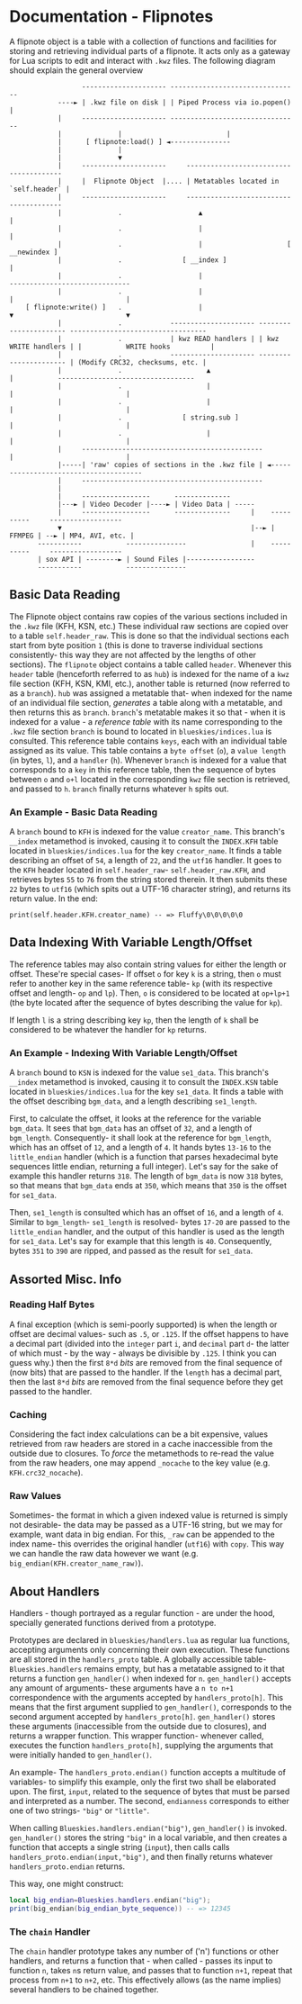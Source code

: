 # Documentation - Flipnotes
A flipnote object is a table with a collection of functions and facilities
for storing and retrieving individual parts of a flipnote. It acts only as a
gateway for Lua scripts to edit and interact with `.kwz` files.
The following diagram should explain the general overview
```
                  --------------------- --------------------------------
            ----► | .kwz file on disk | | Piped Process via io.popen() |
            |     --------------------- --------------------------------
            |              |                          |
            |      [ flipnote:load() ] ◄---------------
            |              |
            |              ▼
            |     ---------------------     ---------------------------------------
            |     |  Flipnote Object  |.... | Metatables located in `self.header` |
            |     ---------------------     ---------------------------------------
            |              .                   ▲                           |
            |              .                   |                           |
            |              .                   |                     [ __newindex ]
            |              .               [ __index ]                     |
            |              .                   |                         ------------------------------
            |              .                   |                         |                            |
    [ flipnote:write() ]   .                   |                         ▼                            ▼
            |              .            --------------------- ---------------------- ----------------------------------
            |              .            | kwz READ handlers | | kwz WRITE handlers | |           WRITE hooks          |
            |              .            --------------------- ---------------------- | (Modify CRC32, checksums, etc. |
            |              .                     ▲                       |           ----------------------------------
            |              .                     |                       |                            |
            |              .                     |                       |                            |
            |              .               [ string.sub ]                |                            |
            |              .                     |                       |                            |
            |     ---------------------------------------------          |                            |
            |-----| 'raw' copies of sections in the .kwz file | ◄--------------------------------------
            |     ---------------------------------------------
            |
            |     -----------------      --------------
            |---► | Video Decoder |----► | Video Data | -----
            |     -----------------      --------------     |    ----------     ------------------
            ▼                                               |--► | FFMPEG | --► | MP4, AVI, etc. |
       -----------           ---------------                |    ----------     ------------------
       | sox API | --------► | Sound Files |-----------------
       -----------           ---------------
```
## Basic Data Reading
The Flipnote object contains raw copies of the various sections included in
the `.kwz` file (KFH, KSN, etc.) These individual raw sections are copied over
to a table `self.header_raw`. This is done so that the individual sections
each start from byte position `1` (this is done to traverse individual
sections consistently- this way they are not affected by the lengths of
other sections). The `flipnote` object contains a table called `header`.
Whenever this `header` table (henceforth referred to as `hub`) is indexed for the name of a `kwz` file section
(KFH, KSN, KMI, etc.), another table is returned (now referred to as a
`branch`). `hub` was assigned a metatable that- when indexed for the name of
an individual file section, _generates_ a table along with a metatable, and
then returns this as `branch`. `branch`'s metatable makes it so that - when
it is indexed for a value - a _reference table_ with its name corresponding
to the `.kwz` file section `branch` is bound to located in `blueskies/indices.lua`
is consulted. This reference table contains `keys`, each with an individual
table assigned as its value. This table contains a `byte offset` (`o`), a `value
length` (in bytes, `l`), and a `handler` (`h`). Whenever `branch` is indexed for a
value that corresponds to a `key` in this reference table, then the sequence
of bytes between `o` and `o+l` located in the corresponding `kwz` file
section is retrieved, and passed to `h`. `branch` finally returns whatever `h` spits out.

### An Example - Basic Data Reading
A `branch` bound to `KFH` is indexed for the value `creator_name`. This
branch's `__index` metamethod is invoked, causing it to consult the
`INDEX.KFH` table located in `blueskies/indices.lua` for the key `creator_name`.
It finds a table describing an offset of `54`, a length of `22`, and the
`utf16` handler. It goes to the `KFH` header located in `self.header_raw`-
`self.header_raw.KFH`, and retrieves bytes `55` to `76` from the string
stored therein. It then submits these `22` bytes to `utf16` (which spits out
a UTF-16 character string), and returns its return value. In the end:
```
print(self.header.KFH.creator_name) -- => Fluffy\0\0\0\0\0
```

## Data Indexing With Variable Length/Offset
The reference tables may also contain string values for either the length or
offset. These're special cases- If offset `o` for key `k` is a string, then
`o` must refer to another key in the same reference table- `kp` (with its
respective offset and length- `op` and `lp`). Then, `o` is considered to be
located at `op+lp+1` (the byte located after the sequence of bytes
describing the value for `kp`).

If length `l` is a string describing key `kp`, then the length of `k` shall be considered
to be whatever the handler for `kp` returns. 

### An Example - Indexing With Variable Length/Offset
A `branch` bound to `KSN` is indexed for the value `se1_data`. This branch's
`__index` metamethod is invoked, causing it to consult the `INDEX.KSN` table
located in `blueskies/indices.lua` for the key `se1_data`. It finds a table with
the offset describing `bgm_data`, and a length describing `se1_length`.

First, to calculate the offset, it looks at the reference for the variable
`bgm_data`. It sees that `bgm_data` has an offset of `32`, and a length of
`bgm_length`. Consequently- it shall look at the reference for `bgm_length`,
which has an offset of `12`, and a length of `4`. It hands bytes `13-16` to
the `little_endian` handler (which is a function that parses hexadecimal
byte sequences little endian, returning a full integer). Let's say for the
sake of example this handler returns `318`. The length of `bgm_data` is now
`318` bytes, so that means that `bgm_data` ends at `350`, which means that
`350` is the offset for `se1_data`.

Then, `se1_length` is consulted which has an offset of `16`, and a length
of `4`. Similar to `bgm_length`- `se1_length` is resolved- bytes `17-20` are
passed to the `little_endian` handler, and the output of this handler is
used as the length for `se1_data`. Let's say for example that this length is
`40`. Consequently, bytes `351` to `390` are ripped, and passed as the
result for `se1_data`.

## Assorted Misc. Info
### Reading Half Bytes
A final exception (which is semi-poorly supported) is when the length or
offset are decimal values- such as `.5`, or `.125`. If the offset happens to
have a decimal part (divided into the `integer` part `i`, and `decimal` part `d`- the
latter of which must - by the way - always be divisible by `.125`. I think
you can guess why.) then the first `8*d` _bits_ are removed from the final
sequence of (now bits) that are passed to the handler. If the `length` has a
decimal part, then the last `8*d` _bits_ are removed from the final sequence
before they get passed to the handler.

### Caching
Considering the fact index calculations can be a bit expensive, values
retrieved from raw headers are stored in a cache inaccessible from the
outside due to closures. To _force_ the metamethods to re-read the value
from the raw headers, one may append `_nocache` to the key value (e.g.
`KFH.crc32_nocache`).

### Raw Values
Sometimes- the format in which a given indexed value is returned is simply
not desirable- the data may be passed as a UTF-16 string, but we may for
example, want data in big endian. For this, `_raw` can be appended to the
index name- this overrides the original handler (`utf16`) with `copy`. This
way we can handle the raw data however we want (e.g.
`big_endian(KFH.creator_name_raw)`).

## About Handlers
Handlers - though portrayed as a regular function - are under the hood,
specially generated functions derived from a prototype.

Prototypes are declared in `blueskies/handlers.lua` as regular lua functions,
accepting arguments only concerning their own execution. These functions are
all stored in the `handlers_proto` table. A globally accessible table-
`Blueskies.handlers` remains empty, but has a metatable assigned to it that returns a
function `gen_handler()` when indexed for `n`.
`gen_handler()` accepts any amount of arguments- these arguments have a
`n to n+1` correspondence with the arguments accepted by
`handlers_proto[h]`. This means that the first argument supplied to
`gen_handler()`, corresponds to the second argument accepted by
`handlers_proto[h]`.
`gen_handler()` stores these arguments (inaccessible from the outside due to closures), and returns a wrapper function. This
wrapper function- whenever called, executes the function
`handlers_proto[h]`, supplying the arguments that were initially handed to
`gen_handler()`.

An example- The `handlers_proto.endian()` function accepts a multitude of
variables- to simplify this example, only the first two shall be elaborated
upon. The first, `input`, related to the sequence of bytes that must be
parsed and interpreted as a number. The second, `endianness` corresponds to
either one of two strings- `"big"` or `"little"`.

When calling `Blueskies.handlers.endian("big")`, `gen_handler()` is invoked.
`gen_handler()` stores the string `"big"` in a local variable, and then
creates a function that accepts a single string (`input`), then calls 
calls `handlers_proto.endian(input,"big")`, and then finally returns
whatever `handlers_proto.endian` returns.

This way, one might construct:
```lua
local big_endian=Blueskies.handlers.endian("big");
print(big_endian(big_endian_byte_sequence)) -- => 12345
```

### The `chain` Handler
The `chain` handler prototype takes any number of ('n') functions or other
handlers, and returns a function that - when called - passes its input to
function `n`, takes `n`s return value, and passes that to function `n+1`,
repeat that process from `n+1` to `n+2`, etc. This effectively allows (as
the name implies) several handlers to be chained together.
